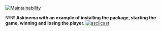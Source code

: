 [![Maintainability](https://api.codeclimate.com/v1/badges/a079a85b16e9912d922e/maintainability)](https://codeclimate.com/github/Bobronaud/frontend-project-44/maintainability)

№№ **Askinema with an example of installing the package, starting the game, winning and losing the player.**
[![asciicast](https://asciinema.org/a/ZPkxmLQkrECLMNrOLOZnSWWOE.svg)](https://asciinema.org/a/ZPkxmLQkrECLMNrOLOZnSWWOE)
